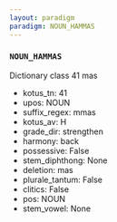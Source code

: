```yaml
---
layout: paradigm
paradigm: NOUN_HAMMAS
---
```

### ` NOUN_HAMMAS `

Dictionary class 41 mas
* kotus_tn: 41
* upos: NOUN
* suffix_regex: mmas
* kotus_av: H
* grade_dir: strengthen
* harmony: back
* possessive: False
* stem_diphthong: None
* deletion: mas
* plurale_tantum: False
* clitics: False
* pos: NOUN
* stem_vowel: None
